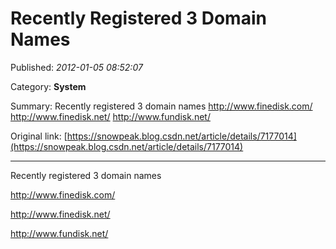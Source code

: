 # Recently Registered 3 Domain Names

Published: *2012-01-05 08:52:07*

Category: __System__

Summary: Recently registered 3 domain names http://www.finedisk.com/ http://www.finedisk.net/ http://www.fundisk.net/

Original link: [https://snowpeak.blog.csdn.net/article/details/7177014](https://snowpeak.blog.csdn.net/article/details/7177014)

---------

Recently registered 3 domain names

<http://www.finedisk.com/>

<http://www.finedisk.net/>

<http://www.fundisk.net/>